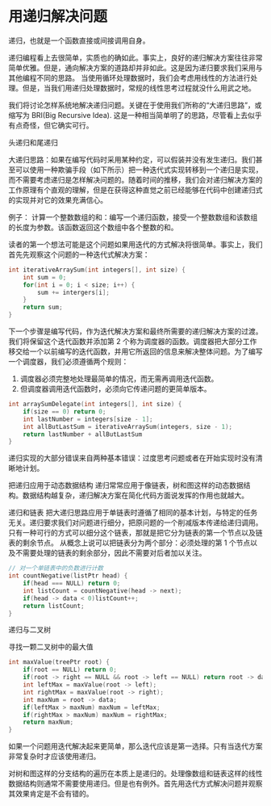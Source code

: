 # 用递归解决问题

递归，也就是一个函数直接或间接调用自身。

递归编程看上去很简单，实质也的确如此。事实上，良好的递归解决方案往往非常简单优雅。但是，通向解决方案的道路却并非如此。这是因为递归要求我们采用与其他编程不同的思路。
当使用循环处理数据时，我们会考虑用线性的方法进行处理。但是，当我们用递归处理数据时，常规的线性思考过程就没什么用武之地。

我们将讨论怎样系统地解决递归问题。关键在于使用我们所称的“大递归思路”，或缩写为 BRI(Big Recursive Idea). 这是一种相当简单明了的思路，尽管看上去似乎有点奇怪，但它确实可行。

头递归和尾递归

大递归思路：如果在编写代码时采用某种约定，可以假装并没有发生递归。我们甚至可以使用一种欺骗手段（如下所示）把一种迭代式实现转移到一个递归是实现，而不需要考虑递归是怎样解决问题的。随着时间的推移，我们会对递归解决方案的工作原理有个直观的理解，但是在获得这种直觉之前已经能够在代码中创建递归式的实现并对它的效果充满信心。

例子：
计算一个整数数组的和：编写一个递归函数，接受一个整数数组和该数组的长度为参数。该函数返回这个数组中各个整数的和。

读者的第一个想法可能是这个问题如果用迭代的方式解决将很简单。事实上，我们首先先观察这个问题的一种迭代式解决方案：

```C++
int iterativeArraySum(int integers[], int size) {
    int sum = 0;
    for(int i = 0; i < size; i++) {
        sum += intergers[i];
    }
    return sum;
}
```

下一个步骤是编写代码，作为迭代解决方案和最终所需要的递归解决方案的过渡。我们将保留这个迭代函数并添加第 2 个称为调度器的函数。调度器把大部分工作移交给一个以前编写的迭代函数，并用它所返回的信息来解决整体问题。为了编写一个调度器，我们必须遵循两个规则：

1. 调度器必须完整地处理最简单的情况，而无需再调用迭代函数。
2. 但调度器调用迭代函数时，必须向它传递问题的更简单版本。

```c++
int arraySumDelegate(int integers[], int size) {
    if(size == 0) return 0;
    int lastNumber = integers[size - 1];
    int allButLastSum = iterativeArraySum(integers, size - 1);
    return lastNumber + allButLastSum
}
```

递归实现的大部分错误来自两种基本错误：过度思考问题或者在开始实现时没有清晰地计划。

把递归应用于动态数据结构
递归常常应用于像链表，树和图这样的动态数据结构。数据结构越复杂，递归解决方案在简化代码方面说发挥的作用也就越大。

递归和链表
把大递归思路应用于单链表时遵循了相同的基本计划，与特定的任务无关。递归要求我们对问题进行细分，把原问题的一个削减版本传递给递归调用。只有一种可行的方式可以细分这个链表，那就是把它分为链表的第一个节点以及链表的剩余节点。
从概念上说可以把链表分为两个部分：必须处理的第 1 个节点以及不需要处理的链表的剩余部分，因此不需要对后者加以关注。

```c++
// 对一个单链表中的负数进行计数
int countNegative(listPtr head) {
    if(head === NULL) return 0;
    int listCount = countNegative(head -> next);
    if(head -> data < 0)listCount++;
    return listCount;
}
```

递归与二叉树

寻找一颗二叉树中的最大值

```C++
int maxValue(treePtr root) {
    if(root == NULL) return 0;
    if(root -> right == NULL && root -> left == NULL) return root -> data;
    int leftMax = maxValue(root -> left);
    int rightMax = maxValue(root -> right);
    int maxNum = root -> data;
    if(leftMax > maxNum) maxNum = leftMax;
    if(rightMax > maxNum) maxNum = rightMax;
    return maxNum;
}
```

如果一个问题用迭代解决起来更简单，那么迭代应该是第一选择。只有当迭代方案非常复杂时才应该使用递归。

对树和图这样的分支结构的遍历在本质上是递归的。处理像数组和链表这样的线性数据结构则通常不需要使用递归。但是也有例外。首先用迭代方式解决问题并观察其效果肯定是不会有错的。

